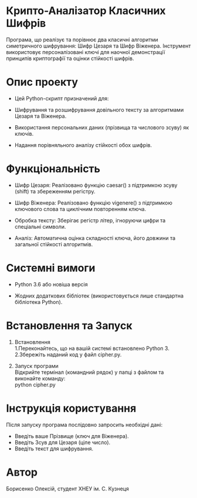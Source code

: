 # Крипто-Аналізатор Класичних Шифрів
Програма, що реалізує та порівнює два класичні алгоритми симетричного шифрування: Шифр Цезаря та Шифр Віженера. Інструмент використовує персоналізовані ключі для наочної демонстрації принципів криптографії та оцінки стійкості шифрів.

# Опис проекту
- Цей Python-скрипт призначений для:

- Шифрування та розшифрування довільного тексту за алгоритмами Цезаря та Віженера.

- Використання персональних даних (прізвища та числового зсуву) як ключів.

- Надання порівняльного аналізу стійкості обох шифрів.

# Функціональність
- Шифр Цезаря: Реалізовано функцію caesar() з підтримкою зсуву (shift) та збереженням регістру.

- Шифр Віженера: Реалізовано функцію vigenere() з підтримкою ключового слова та циклічним повторенням ключа.

- Обробка тексту: Зберігає регістр літер, ігноруючи цифри та спеціальні символи.

- Аналіз: Автоматична оцінка складності ключа, його довжини та загальної стійкості алгоритмів.

# Системні вимоги
- Python 3.6 або новіша версія

- Жодних додаткових бібліотек (використовується лише стандартна бібліотека Python).

# Встановлення та Запуск
1. Встановлення  
  1.Переконайтесь, що на вашій системі встановлено Python 3.   
  2.Збережіть наданий код у файл cipher.py.   

2. Запуск програми  
Відкрийте термінал (командний рядок) у папці з файлом та виконайте команду:  
python cipher.py  

# Інструкція користування
Після запуску програма послідовно запросить необхідні дані:    
- Введіть ваше Прізвище (ключ для Віженера).    
- Введіть Зсув для Цезаря (ціле число).      
- Введіть текст для шифрування.    

# Автор
Борисенко Олексій, студент ХНЕУ ім. С. Кузнеця
